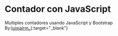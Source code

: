 # Contador con JavaScript

Multiples contadores usando JavaScript y Bootstrap
By:[luisjairm_](https://twitter.com/luisjairm_){:target="_blank"}
